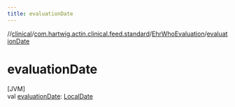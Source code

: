 ```yaml
---
title: evaluationDate
---
```

//[clinical](../../../index.html)/[com.hartwig.actin.clinical.feed.standard](../index.html)/[EhrWhoEvaluation](index.html)/[evaluationDate](evaluation-date.html)



# evaluationDate



[JVM]\
val [evaluationDate](evaluation-date.html): [LocalDate](https://docs.oracle.com/javase/8/docs/api/java/time/LocalDate.html)




